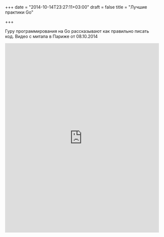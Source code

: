 +++
date = "2014-10-14T23:27:11+03:00"
draft = false
title = "Лучшие практики Go"

+++

<p>Гуру программирования на Go рассказывают как правильно писать код. Видео с митапа в Париже от&nbsp;08.10.2014</p>
 <iframe width="100%" height="620" src="https://www.youtube.com/embed/sFUSP8Au_PE" frameborder="0" allowfullscreen></iframe>